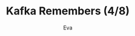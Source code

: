 ---
media: "images/rounds/round_3/kafka_remembers_4.png"
media_type: image
type: art
title: Kafka Remembers (4/8)
author: [Eva]
desc: Kafka Hynes recognises Fiore Silvestri from the previous shift, remembering her actions.
---